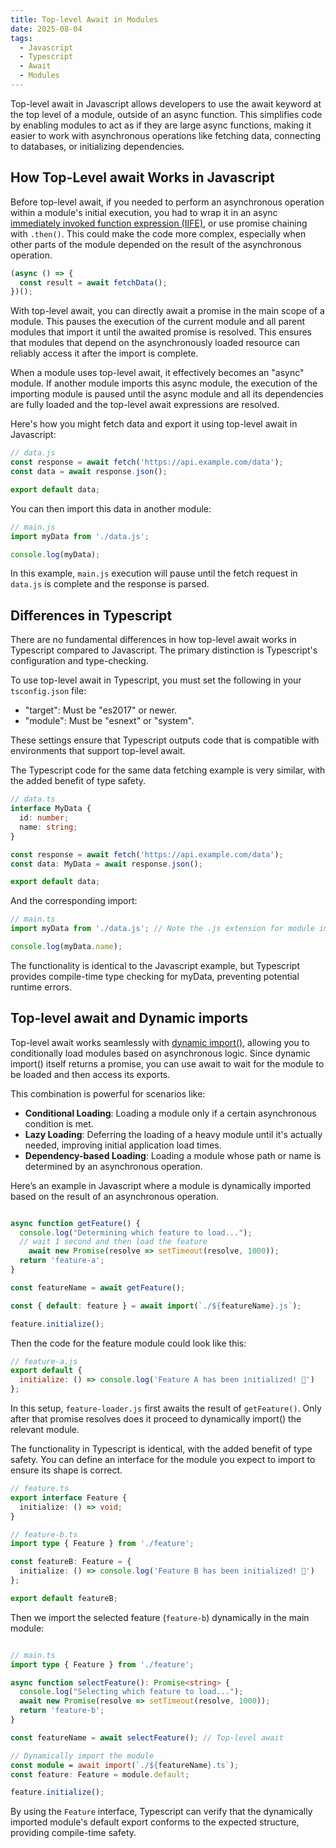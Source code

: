 ```yaml
---
title: Top-level Await in Modules
date: 2025-08-04
tags:
  - Javascript
  - Typescript
  - Await
  - Modules
---
```


Top-level await in Javascript allows developers to use the await keyword at the top level of a module, outside of an async function. This simplifies code by enabling modules to act as if they are large async functions, making it easier to work with asynchronous operations like fetching data, connecting to databases, or initializing dependencies.

## How Top-Level await Works in Javascript

Before top-level await, if you needed to perform an asynchronous operation within a module's initial execution, you had to wrap it in an async [immediately invoked function expression (IIFE)](https://developer.mozilla.org/en-US/docs/Glossary/IIFE), or use promise chaining with `.then()`. This could make the code more complex, especially when other parts of the module depended on the result of the asynchronous operation.

```js
(async () => {
  const result = await fetchData();
})();
```

With top-level await, you can directly await a promise in the main scope of a module. This pauses the execution of the current module and all parent modules that import it until the awaited promise is resolved. This ensures that modules that depend on the asynchronously loaded resource can reliably access it after the import is complete.

When a module uses top-level await, it effectively becomes an "async" module. If another module imports this async module, the execution of the importing module is paused until the async module and all its dependencies are fully loaded and the top-level await expressions are resolved.

Here's how you might fetch data and export it using top-level await in Javascript:

```js
// data.js
const response = await fetch('https://api.example.com/data');
const data = await response.json();

export default data;
```

You can then import this data in another module:

```js
// main.js
import myData from './data.js';

console.log(myData);
```

In this example, `main.js` execution will pause until the fetch request in `data.js` is complete and the response is parsed.

## Differences in Typescript

There are no fundamental differences in how top-level await works in Typescript compared to Javascript. The primary distinction is Typescript's configuration and type-checking.

To use top-level await in Typescript, you must set the following in your `tsconfig.json` file:

* "target": Must be "es2017" or newer.
* "module": Must be "esnext" or "system".

These settings ensure that Typescript outputs code that is compatible with environments that support top-level await.

The Typescript code for the same data fetching example is very similar, with the added benefit of type safety.

```ts
// data.ts
interface MyData {
  id: number;
  name: string;
}

const response = await fetch('https://api.example.com/data');
const data: MyData = await response.json();

export default data;
```

And the corresponding import:

```ts
// main.ts
import myData from './data.js'; // Note the .js extension for module imports

console.log(myData.name);
```

The functionality is identical to the Javascript example, but Typescript provides compile-time type checking for myData, preventing potential runtime errors.

## Top-level await and Dynamic imports

Top-level await works seamlessly with [dynamic import()](https://developer.mozilla.org/en-US/docs/Web/JavaScript/Reference/Operators/import), allowing you to conditionally load modules based on asynchronous logic. Since dynamic import() itself returns a promise, you can use await to wait for the module to be loaded and then access its exports.

This combination is powerful for scenarios like:

* **Conditional Loading**: Loading a module only if a certain asynchronous condition is met.
* **Lazy Loading**: Deferring the loading of a heavy module until it's actually needed, improving initial application load times.
* **Dependency-based Loading**: Loading a module whose path or name is determined by an asynchronous operation.

Here’s an example in Javascript where a module is dynamically imported based on the result of an asynchronous operation.

```js

async function getFeature() {
  console.log("Determining which feature to load...");
  // wait 1 second and then load the feature
	await new Promise(resolve => setTimeout(resolve, 1000));
  return 'feature-a';
}

const featureName = await getFeature();

const { default: feature } = await import(`./${featureName}.js`);

feature.initialize();
```

Then the code for the feature module could look like this:

```js
// feature-a.js
export default {
  initialize: () => console.log('Feature A has been initialized! 🚀')
};
```

In this setup, `feature-loader.js` first awaits the result of `getFeature()`. Only after that promise resolves does it proceed to dynamically import() the relevant module.

The functionality in Typescript is identical, with the added benefit of type safety. You can define an interface for the module you expect to import to ensure its shape is correct.

```ts
// feature.ts
export interface Feature {
  initialize: () => void;
}

// feature-b.ts
import type { Feature } from './feature';

const featureB: Feature = {
  initialize: () => console.log('Feature B has been initialized! 🚀')
};

export default featureB;
```

Then we import the selected feature (`feature-b`) dynamically in the main module:

```ts

// main.ts
import type { Feature } from './feature';

async function selectFeature(): Promise<string> {
  console.log("Selecting which feature to load...");
  await new Promise(resolve => setTimeout(resolve, 1000));
  return 'feature-b';
}

const featureName = await selectFeature(); // Top-level await

// Dynamically import the module
const module = await import(`./${featureName}.ts`);
const feature: Feature = module.default;

feature.initialize();
```

By using the `Feature` interface, Typescript can verify that the dynamically imported module's default export conforms to the expected structure, providing compile-time safety.
